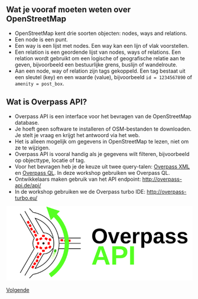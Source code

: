 ## Wat je vooraf moeten weten over OpenStreetMap
- OpenStreetMap kent drie soorten objecten: nodes, ways and relations.
- Een node is een punt.
- Een way is een lijst met nodes. Een way kan een lijn of vlak voorstellen.
- Een relation is een geordende lijst van nodes, ways of relations. Een relation wordt gebruikt om een logische of geografische relatie aan te geven, bijvoorbeeld een bestuurlijke grens, buslijn of wandelroute.
- Aan een node, way of relation zijn tags gekoppeld. Een tag bestaat uit een sleutel (key) en een waarde (value), bijvoorbeeld `id = 1234567890` of `amenity = post_box`.

## Wat is Overpass API?
* Overpass API is een interface voor het bevragen van de OpenStreetMap database.
* Je hoeft geen software te installeren of OSM-bestanden te downloaden. Je stelt je vraag en krijgt het antwoord via het web.
* Het is alleen mogelijk om gegevens in OpenStreetMap te lezen, niet om ze te wijzigen.
* Overpass API is vooral handig als je gegevens wilt filteren, bijvoorbeeld op objecttype, locatie of tag.
* Voor het bevragen heb je de keuze uit twee query-talen: [Overpass XML](http://wiki.openstreetmap.org/wiki/Overpass_API/Language_Guide) en [Overpass QL](http://wiki.openstreetmap.org/wiki/Overpass_API/Overpass_QL). In deze workshop gebruiken we Overpass QL.
* Ontwikkelaars maken gebruik van het API endpoint: http://overpass-api.de/api/
* In de workshop gebruiken we de Overpass turbo IDE: http://overpass-turbo.eu/

![overpass api logo](images/logo-overpass-api.png)

[Volgende](2-filteren.md)

